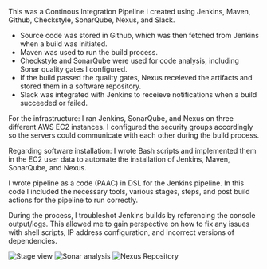 This was a Continous Integration Pipeline I created using Jenkins, Maven, Github, Checkstyle, SonarQube, Nexus, and Slack.  
- Source code was stored in Github, which was then fetched from Jenkins when a build was initiated.
- Maven was used to run the build process. 
- Checkstyle and SonarQube were used for code analysis, including Sonar quality gates I configured. 
- If the build passed the quality gates, Nexus receieved the artifacts and stored them in a software repository. 
- Slack was integrated with Jenkins to receieve notifications when a build succeeded or failed.

For the infrastructure: I ran Jenkins, SonarQube, and Nexus on three different AWS EC2 instances. I configured the security groups accordingly so the servers could communicate with each other during the build process. 

Regarding software installation: I wrote Bash scripts and implemented them in the EC2 user data to automate the installation of Jenkins, Maven, SonarQube, and Nexus. 

I wrote pipeline as a code (PAAC) in DSL for the Jenkins pipeline.  In this code I included the necessary tools, various stages, steps, and post build actions for the pipeline to run correctly. 

During the process, I troubleshot Jenkins builds by referencing the console output/logs.  This allowed me to gain perspective on how to fix any issues with shell scripts, IP address configuration, and incorrect versions of dependencies. 

![Stage view](https://user-images.githubusercontent.com/95970840/217977719-91bb576b-c1d5-4d78-a5a7-eb702794b681.png)
![Sonar analysis](https://user-images.githubusercontent.com/95970840/217977739-0db24f44-73ec-452d-9644-c7229f425828.png)
![Nexus Repository](https://user-images.githubusercontent.com/95970840/217977761-25c4f8e7-686d-4371-b4b8-3ff437f395ae.png)


